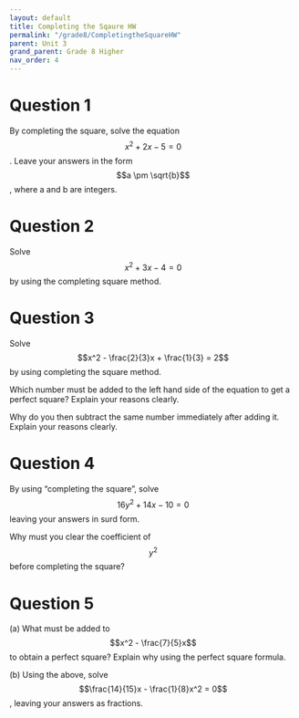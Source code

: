 ```yaml
---
layout: default
title: Completing the Sqaure HW
permalink: "/grade8/CompletingtheSquareHW"
parent: Unit 3
grand_parent: Grade 8 Higher
nav_order: 4
---
```


# Question 1
By completing the square, solve the equation $$x^2 + 2x - 5 = 0$$. Leave your answers in the form $$a \pm \sqrt{b}$$, where a and b are integers.

# Question 2
Solve $$x^2 + 3x - 4 = 0$$ by using the completing square method.

# Question 3
Solve $$x^2 - \frac{2}{3}x + \frac{1}{3} = 2$$ by using completing the square method.

Which number must be added to the left hand side of the equation to get a perfect square? Explain your reasons clearly.

Why do you then subtract the same number immediately after adding it. Explain your reasons clearly.

# Question 4
By using “completing the square”, solve $$16y^2 + 14x - 10 = 0$$ leaving your answers in surd form.

Why must you clear the coefficient of $$y^2$$ before completing the square?

# Question 5
(a) What must be added to $$x^2 - \frac{7}{5}x$$ to obtain a perfect square? Explain why using the perfect square formula.

(b) Using the above, solve $$\frac{14}{15}x - \frac{1}{8}x^2 = 0$$, leaving your answers as fractions.
